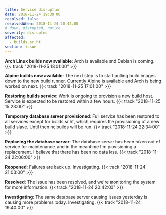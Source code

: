 ```yaml
---
title: Service disruption
date: 2018-11-24 19:39:00
resolved: false
resolvedWhen: 2018-11-24 20:42:00
# down, disrupted, notice
severity: disrupted
affected:
  - builds.sr.ht
section: issue
---
```


**Arch Linux builds now available**:
Arch is available and Debian is coming.
{{< track "2018-11-25 18:01:00" >}}

**Alpine builds now available**:
The next step is to start pulling build images down to the new build runner.
Currently Alpine is available and Arch is being worked on next.
{{< track "2018-11-25 17:01:00" >}}

**Restoring builds service**:
Work is ongoing to provision a new build host. Service is expected to be
restored within a few hours.
{{< track "2018-11-25 15:23:00" >}}

**Temporary database server provisioned**:
Full service has been restored to all services except for builds.sr.ht, which
requires the provisioning of a new build slave. Until then no builds will be
run.
{{< track "2018-11-24 22:34:00" >}}

**Replacing the database server**:
The database server has been taken out of service for maintenance, and in the
meantime I'm provisioning a replacement. I believe that there has been no data
loss.
{{< track "2018-11-24 22:06:00" >}}

**Reopened**:
Failures are back up. Investigating.
{{< track "2018-11-24 21:03:00" >}}

**Resolved**:
The issue has been resolved, and we're monitoring the system for more
information.
{{< track "2018-11-24 20:42:00" >}}

**Investigating**:
The same database server causing issues yesterday is causing more problems
today. Investigating.
{{< track "2018-11-24 19:40:00" >}}
